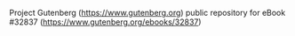 Project Gutenberg (https://www.gutenberg.org) public repository for eBook #32837 (https://www.gutenberg.org/ebooks/32837)
